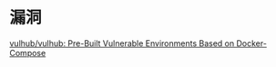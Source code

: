 # 漏洞

[vulhub/vulhub: Pre-Built Vulnerable Environments Based on Docker-Compose](https://github.com/vulhub/vulhub)
